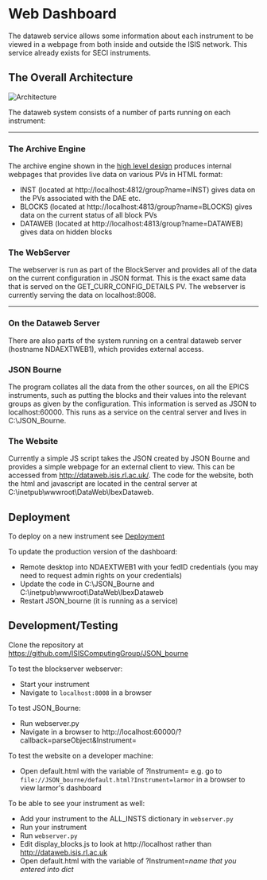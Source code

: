 # Web Dashboard

The dataweb service allows some information about each instrument to be viewed in a webpage from both inside and outside the ISIS network. This service already exists for SECI instruments.

## The Overall Architecture

![Architecture](dataweb/images/dataweb_architecture.png)

The dataweb system consists of a number of parts running on each instrument:

---

### The Archive Engine

The archive engine shown in the [high level design](High-Level-Architectural-Design) produces internal webpages that provides live data on various PVs in HTML format:

* INST (located at http://localhost:4812/group?name=INST) gives data on the PVs associated with the DAE etc.
* BLOCKS (located at http://localhost:4813/group?name=BLOCKS) gives data on the current status of all block PVs
* DATAWEB (located at http://localhost:4813/group?name=DATAWEB) gives data on hidden blocks

### The WebServer

The webserver is run as part of the BlockServer and provides all of the data on the current configuration in JSON format. This is the exact same data that is served on the GET_CURR_CONFIG_DETAILS PV. The webserver is currently serving the data on localhost:8008.

---

### On the Dataweb Server

There are also parts of the system running on a central dataweb server (hostname NDAEXTWEB1), which provides external access.

### JSON Bourne

The program collates all the data from the other sources, on all the EPICS instruments, such as putting the blocks and their values into the relevant groups as given by the configuration. This information is served as JSON to localhost:60000. This runs as a service on the central server and lives in C:\JSON_Bourne.

### The Website

Currently a simple JS script takes the JSON created by JSON Bourne and provides a simple webpage for an external client to view. This can be accessed from http://dataweb.isis.rl.ac.uk/. The code for the website, both the html and javascript are located in the central server at C:\inetpub\wwwroot\DataWeb\IbexDataweb.

## Deployment
To deploy on a new instrument see [Deployment](https://github.com/ISISComputingGroup/ibex_developers_manual/wiki/Deployment-on-an-Instrument-Control-PC#add-instrument-to-ibex-web-dashboard)

To update the production version of the dashboard:
* Remote desktop into NDAEXTWEB1 with your fedID credentials (you may need to request admin rights on your credentials)
* Update the code in C:\JSON_Bourne and C:\inetpub\wwwroot\DataWeb\IbexDataweb
* Restart JSON_bourne (it is running as a service)

## Development/Testing

Clone the repository at https://github.com/ISISComputingGroup/JSON_bourne

To test the blockserver webserver:
* Start your instrument
* Navigate to `localhost:8008` in a browser

To test JSON_Bourne:
* Run webserver.py
* Navigate in a browser to http://localhost:60000/?callback=parseObject&Instrument=<instrument-name>

To test the website on a developer machine:
* Open default.html with the variable of ?Instrument=<instrument-name> e.g. go to `file://JSON_bourne/default.html?Instrument=larmor` in a browser to view larmor's dashboard

To be able to see your instrument as well:
* Add your instrument to the ALL_INSTS dictionary in `webserver.py`
* Run your instrument
* Run `webserver.py`
* Edit display\_blocks.js to look at http://localhost rather than http://dataweb.isis.rl.ac.uk
* Open default.html with the variable of ?Instrument=_name that you entered into dict_